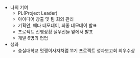 - 나의 기여
  - PL(Project Leader)
  - 아이디어 창출 및 팀 회의 관리
  - 기획안, 베타 데모데이, 최종 데모데이 발표
  - 프로젝트 진행상황 실무진들 앞에서 발표
  - 개발 6명의 협업
- 성과
  - 숭실대학교 멋쟁이사자처럼 11기 프로젝트 성과보고회 최우수상